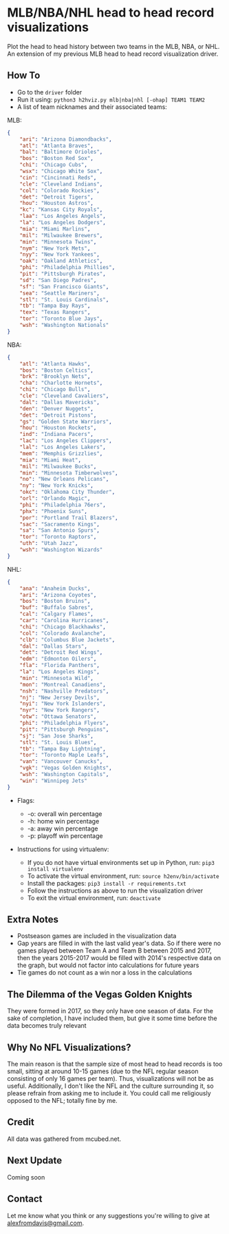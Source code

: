 # MLB/NBA/NHL head to head record visualizations  
  
Plot the head to head history between two teams in the MLB, NBA, or NHL. An extension of my previous MLB head to head record visualization driver.  
  
## How To  
  
* Go to the ```driver``` folder  
* Run it using: ```python3 h2hviz.py mlb|nba|nhl [-ohap] TEAM1 TEAM2```  
* A list of team nicknames and their associated teams:  
  
MLB:  
```json
{
	"ari": "Arizona Diamondbacks",
	"atl": "Atlanta Braves",
	"bal": "Baltimore Orioles",
	"bos": "Boston Red Sox",
	"chi": "Chicago Cubs",
	"wsx": "Chicago White Sox",
	"cin": "Cincinnati Reds",
	"cle": "Cleveland Indians",
	"col": "Colorado Rockies",
	"det": "Detroit Tigers",
	"hou": "Houston Astros",
	"kc": "Kansas City Royals",
	"laa": "Los Angeles Angels",
	"la": "Los Angeles Dodgers",
	"mia": "Miami Marlins",
	"mil": "Milwaukee Brewers",
	"min": "Minnesota Twins",
	"nym": "New York Mets",
	"nyy": "New York Yankees",
	"oak": "Oakland Athletics",
	"phi": "Philadelphia Phillies",
	"pit": "Pittsburgh Pirates",
	"sd": "San Diego Padres",
	"sf": "San Francisco Giants",
	"sea": "Seattle Mariners",
	"stl": "St. Louis Cardinals",
	"tb": "Tampa Bay Rays",
	"tex": "Texas Rangers",
	"tor": "Toronto Blue Jays",
	"wsh": "Washington Nationals"
}
```
  
NBA:  
```json
{
	"atl": "Atlanta Hawks",
	"bos": "Boston Celtics",
	"brk": "Brooklyn Nets",
	"cha": "Charlotte Hornets",
	"chi": "Chicago Bulls",
	"cle": "Cleveland Cavaliers",
	"dal": "Dallas Mavericks",
	"den": "Denver Nuggets",
	"det": "Detroit Pistons",
	"gs": "Golden State Warriors",
	"hou": "Houston Rockets",
	"ind": "Indiana Pacers",
	"lac": "Los Angeles Clippers",
	"lal": "Los Angeles Lakers",
	"mem": "Memphis Grizzlies",
	"mia": "Miami Heat",
	"mil": "Milwaukee Bucks",
	"min": "Minnesota Timberwolves",
	"no": "New Orleans Pelicans",
	"ny": "New York Knicks",
	"okc": "Oklahoma City Thunder",
	"orl": "Orlando Magic",
	"phi": "Philadelphia 76ers",
	"phx": "Phoenix Suns",
	"por": "Portland Trail Blazers",
	"sac": "Sacramento Kings",
	"sa": "San Antonio Spurs",
	"tor": "Toronto Raptors",
	"uth": "Utah Jazz",
	"wsh": "Washington Wizards"
}
```
  
NHL:  
```json
{
	"ana": "Anaheim Ducks",
	"ari": "Arizona Coyotes",
	"bos": "Boston Bruins",
	"buf": "Buffalo Sabres",
	"cal": "Calgary Flames",
	"car": "Carolina Hurricanes",
	"chi": "Chicago Blackhawks",
	"col": "Colorado Avalanche",
	"clb": "Columbus Blue Jackets",
	"dal": "Dallas Stars",
	"det": "Detroit Red Wings",
	"edm": "Edmonton Oilers",
	"fla": "Florida Panthers",
	"la": "Los Angeles Kings",
	"min": "Minnesota Wild",
	"mon": "Montreal Canadiens",
	"nsh": "Nashville Predators",
	"nj": "New Jersey Devils",
	"nyi": "New York Islanders",
	"nyr": "New York Rangers",
	"otw": "Ottawa Senators",
	"phi": "Philadelphia Flyers",
	"pit": "Pittsburgh Penguins",
	"sj": "San Jose Sharks",
	"stl": "St. Louis Blues",
	"tb": "Tampa Bay Lightning",
	"tor": "Toronto Maple Leafs",
	"van": "Vancouver Canucks",
	"vgk": "Vegas Golden Knights",
	"wsh": "Washington Capitals",
	"win": "Winnipeg Jets"
}
```
  
* Flags:  
	* -o: overall win percentage  
	* -h: home win percentage  
	* -a: away win percentage  
	* -p: playoff win percentage  

* Instructions for using virtualenv:  
	* If you do not have virtual environments set up in Python, run: ```pip3 install virtualenv```  
	* To activate the virtual environment, run: ```source h2env/bin/activate```  
	* Install the packages: ```pip3 install -r requirements.txt```  
	* Follow the instructions as above to run the visualization driver  
	* To exit the virtual environment, run: ```deactivate```  
    
## Extra Notes  
  
* Postseason games are included in the visualization data  
* Gap years are filled in with the last valid year's data. So if there were no games played between Team A and Team B between 2015 and 2017, then the years 2015-2017 would be filled with 2014's respective data on the graph, but would not factor into calculations for future years  
* Tie games do not count as a win nor a loss in the calculations  
  
## The Dilemma of the Vegas Golden Knights  
They were formed in 2017, so they only have one season of data. For the sake of completion, I have included them, but give it some time before the data becomes truly relevant  
  
## Why No NFL Visualizations?  
   
The main reason is that the sample size of most head to head records is too small, sitting at around 10-15 games (due to the NFL regular season consisting of only 16 games per team). Thus, visualizations will not be as useful. Additionally, I don't like the NFL and the culture surrounding it, so please refrain from asking me to include it. You could call me religiously opposed to the NFL; totally fine by me.  
  
## Credit  
  
All data was gathered from mcubed.net.  
  
## Next Update  
  
Coming soon  
  
## Contact  
  
Let me know what you think or any suggestions you're willing to give at alexfromdavis@gmail.com.